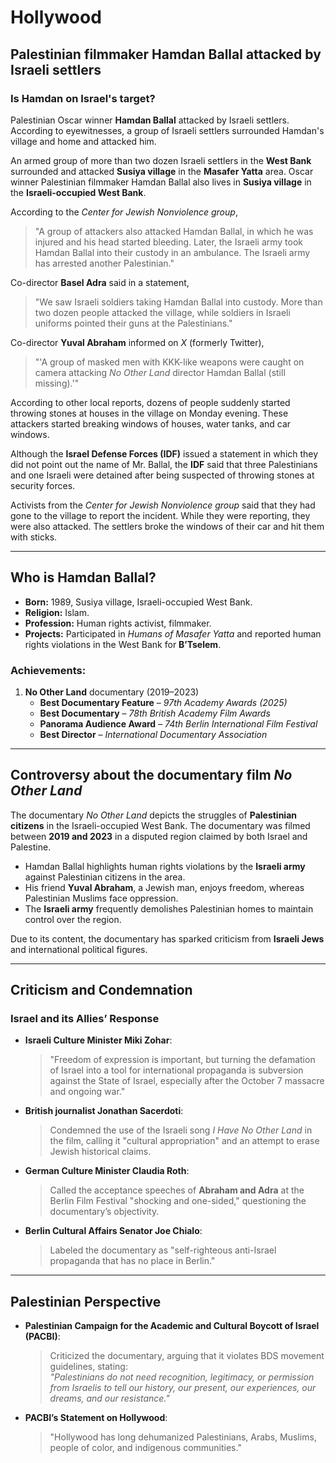 # Hollywood  

## Palestinian filmmaker Hamdan Ballal attacked by Israeli settlers  

### Is Hamdan on Israel's target?  

Palestinian Oscar winner **Hamdan Ballal** attacked by Israeli settlers. According to eyewitnesses, a group of Israeli settlers surrounded Hamdan's village and home and attacked him.  

An armed group of more than two dozen Israeli settlers in the **West Bank** surrounded and attacked **Susiya village** in the **Masafer Yatta** area. Oscar winner Palestinian filmmaker Hamdan Ballal also lives in **Susiya village** in the **Israeli-occupied West Bank**.  

According to the *Center for Jewish Nonviolence group*,  

> "A group of attackers also attacked Hamdan Ballal, in which he was injured and his head started bleeding. Later, the Israeli army took Hamdan Ballal into their custody in an ambulance. The Israeli army has arrested another Palestinian."  

Co-director **Basel Adra** said in a statement,  

> "We saw Israeli soldiers taking Hamdan Ballal into custody. More than two dozen people attacked the village, while soldiers in Israeli uniforms pointed their guns at the Palestinians."  

Co-director **Yuval Abraham** informed on *X* (formerly Twitter),  

> "'A group of masked men with KKK-like weapons were caught on camera attacking *No Other Land* director Hamdan Ballal (still missing).'"  

According to other local reports, dozens of people suddenly started throwing stones at houses in the village on Monday evening. These attackers started breaking windows of houses, water tanks, and car windows.  

Although the **Israel Defense Forces (IDF)** issued a statement in which they did not point out the name of Mr. Ballal, the **IDF** said that three Palestinians and one Israeli were detained after being suspected of throwing stones at security forces.  

Activists from the *Center for Jewish Nonviolence group* said that they had gone to the village to report the incident. While they were reporting, they were also attacked. The settlers broke the windows of their car and hit them with sticks.  

---

## Who is Hamdan Ballal?  

- **Born:** 1989, Susiya village, Israeli-occupied West Bank.  
- **Religion:** Islam.  
- **Profession:** Human rights activist, filmmaker.  
- **Projects:** Participated in *Humans of Masafer Yatta* and reported human rights violations in the West Bank for **B’Tselem**.  

### Achievements:  
1. **No Other Land** documentary (2019–2023)  
   - **Best Documentary Feature** – *97th Academy Awards (2025)*  
   - **Best Documentary** – *78th British Academy Film Awards*  
   - **Panorama Audience Award** – *74th Berlin International Film Festival*  
   - **Best Director** – *International Documentary Association*  

---

## Controversy about the documentary film *No Other Land*  

The documentary *No Other Land* depicts the struggles of **Palestinian citizens** in the Israeli-occupied West Bank. The documentary was filmed between **2019 and 2023** in a disputed region claimed by both Israel and Palestine.  

- Hamdan Ballal highlights human rights violations by the **Israeli army** against Palestinian citizens in the area.  
- His friend **Yuval Abraham**, a Jewish man, enjoys freedom, whereas Palestinian Muslims face oppression.  
- The **Israeli army** frequently demolishes Palestinian homes to maintain control over the region.  

Due to its content, the documentary has sparked criticism from **Israeli Jews** and international political figures.  

---

## Criticism and Condemnation  

### **Israel and its Allies’ Response**  

- **Israeli Culture Minister Miki Zohar**:  
  > "Freedom of expression is important, but turning the defamation of Israel into a tool for international propaganda is subversion against the State of Israel, especially after the October 7 massacre and ongoing war."  

- **British journalist Jonathan Sacerdoti**:  
  > Condemned the use of the Israeli song *I Have No Other Land* in the film, calling it "cultural appropriation" and an attempt to erase Jewish historical claims.  

- **German Culture Minister Claudia Roth**:  
  > Called the acceptance speeches of **Abraham and Adra** at the Berlin Film Festival "shocking and one-sided," questioning the documentary’s objectivity.  

- **Berlin Cultural Affairs Senator Joe Chialo**:  
  > Labeled the documentary as "self-righteous anti-Israel propaganda that has no place in Berlin."  

---

## **Palestinian Perspective**  

- **Palestinian Campaign for the Academic and Cultural Boycott of Israel (PACBI)**:  
  > Criticized the documentary, arguing that it violates BDS movement guidelines, stating:  
  > *"Palestinians do not need recognition, legitimacy, or permission from Israelis to tell our history, our present, our experiences, our dreams, and our resistance."*  

- **PACBI’s Statement on Hollywood**:  
  > "Hollywood has long dehumanized Palestinians, Arabs, Muslims, people of color, and indigenous communities."  
